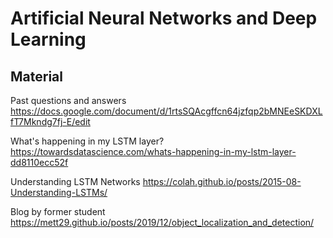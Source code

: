 # Artificial Neural Networks and Deep Learning

## Material

Past questions and answers
https://docs.google.com/document/d/1rtsSQAcgffcn64jzfqp2bMNEeSKDXLfT7Mkndg7fj-E/edit

What's happening in my LSTM layer?
https://towardsdatascience.com/whats-happening-in-my-lstm-layer-dd8110ecc52f

Understanding LSTM Networks
https://colah.github.io/posts/2015-08-Understanding-LSTMs/

Blog by former student
https://mett29.github.io/posts/2019/12/object_localization_and_detection/


